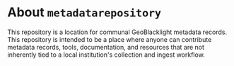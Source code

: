 # About ```metadatarepository```

This repository is a location for communal GeoBlacklight metadata records. This repository is intended to be a place where anyone can contribute metadata records, tools, documentation, and resources that are not inherently tied to a local institution's collection and ingest workflow.
